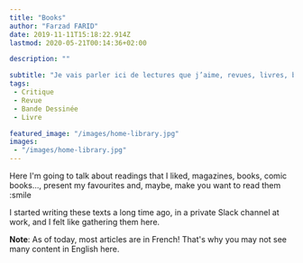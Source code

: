```yaml
---
title: "Books"
author: "Farzad FARID"
date: 2019-11-11T15:18:22.914Z
lastmod: 2020-05-21T00:14:36+02:00

description: ""

subtitle: "Je vais parler ici de lectures que j’aime, revues, livres, bandes dessinées…, présenter mes coups de cœur et, peut-être, donner envie à…"
tags:
 - Critique
 - Revue
 - Bande Dessinée
 - Livre

featured_image: "/images/home-library.jpg" 
images:
 - "/images/home-library.jpg"
---
```


Here I'm going to talk about readings that I liked, magazines, books, comic books…, present
my favourites and, maybe, make you want to read them :smile

I started writing these texts a long time ago, in a private Slack channel at work,
and I felt like gathering them here.

**Note**: As of today, most articles are in French! That's why you may not see many content in
English here.
